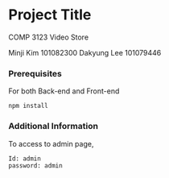 # Project Title

COMP 3123 Video Store 

Minji Kim 101082300
Dakyung Lee 101079446

### Prerequisites

For both Back-end and Front-end

```
npm install
```
### Additional Information

To access to admin page,
```
Id: admin
password: admin
```
